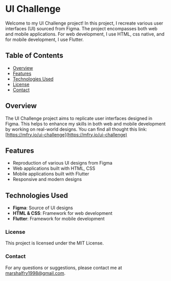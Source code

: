 # UI Challenge

Welcome to my UI Challenge project! In this project, I recreate various user interfaces (UI) sourced from Figma. The project encompasses both web and mobile applications. For web development, I use HTML, css native, and for mobile development, I use Flutter.

## Table of Contents

- [Overview](#overview)
- [Features](#features)
- [Technologies Used](#technologies-used)
- [License](#license)
- [Contact](#contact)

## Overview

The UI Challenge project aims to replicate user interfaces designed in Figma. This helps to enhance my skills in both web and mobile development by working on real-world designs.
You can find all thought this link: [https://mfry.io/ui-challenge](https://mfry.io/ui-challenge)

## Features

- Reproduction of various UI designs from Figma
- Web applications built with HTML, CSS
- Mobile applications built with Flutter
- Responsive and modern designs

## Technologies Used

- **Figma**: Source of UI designs
- **HTML & CSS**: Framework for web development
- **Flutter**: Framework for mobile development

### License

This project is licensed under the MIT License.


### Contact

For any questions or suggestions, please contact me at marshalfry1998@gmail.com.